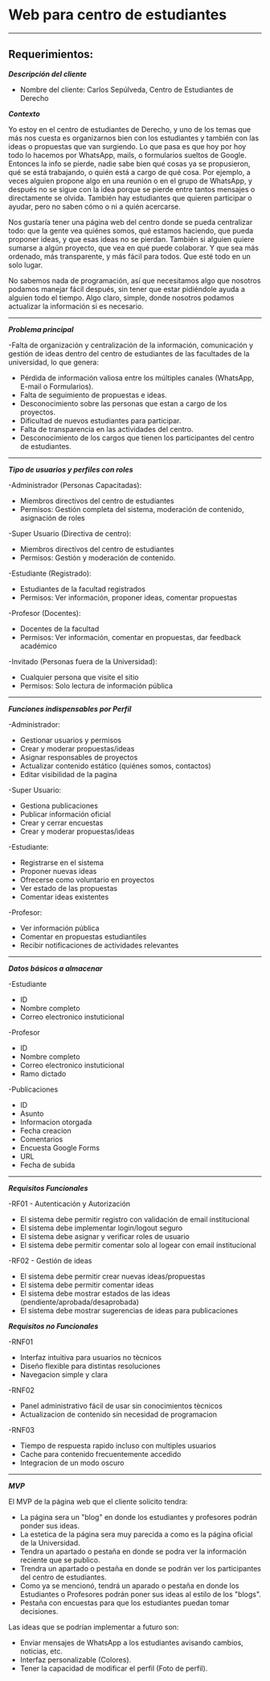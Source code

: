 # Web para centro de estudiantes
---

## Requerimientos:

***Descripción del cliente***

- Nombre del cliente: Carlos Sepúlveda, Centro de Estudiantes de Derecho

***Contexto***

Yo estoy en el centro de estudiantes de Derecho, y uno de los temas que más nos cuesta es organizarnos bien con los estudiantes y también con las ideas o propuestas que van surgiendo.
Lo que pasa es que hoy por hoy todo lo hacemos por WhatsApp, mails, o formularios sueltos de Google. Entonces la info se pierde, nadie sabe bien qué cosas ya se propusieron, qué se está trabajando, o quién está a cargo de qué cosa. Por ejemplo, a veces alguien propone algo en una reunión o en el grupo de WhatsApp, y después no se sigue con la idea porque se pierde entre tantos mensajes o directamente se olvida. También hay estudiantes que quieren participar o ayudar, pero no saben cómo o ni a quién acercarse.

Nos gustaría tener una página web del centro donde se pueda centralizar todo: que la gente vea quiénes somos, qué estamos haciendo, que pueda proponer ideas, y que esas ideas no se pierdan. También si alguien quiere sumarse a algún proyecto, que vea en qué puede colaborar. Y que sea más ordenado, más transparente, y más fácil para todos. Que esté todo en un solo lugar.

No sabemos nada de programación, así que necesitamos algo que nosotros podamos manejar fácil después, sin tener que estar pidiéndole ayuda a alguien todo el tiempo. Algo claro, simple, donde nosotros podamos actualizar la información si es necesario.

---

***Problema principal***

-Falta de organización y centralización de la información, comunicación y gestión de ideas dentro del centro de estudiantes de las facultades de la universidad, lo que genera:
- Pérdida de información valiosa entre los múltiples canales (WhatsApp, E-mail o Formularios).
- Falta de seguimiento de propuestas e ideas.
- Desconocimiento sobre las personas que estan a cargo de los proyectos.
- Dificultad de nuevos estudiantes para participar.
- Falta de transparencia en las actividades del centro.
- Desconocimiento de los cargos que tienen los participantes del centro de estudiantes.

---

***Tipo de usuarios y perfiles con roles***

-Administrador (Personas Capacitadas):
- Miembros directivos del centro de estudiantes
- Permisos: Gestión completa del sistema, moderación de contenido, asignación de roles

-Super Usuario (Directiva de centro):
- Miembros directivos del centro de estudiantes
- Permisos: Gestión y moderación de contenido.
  
-Estudiante (Registrado):
- Estudiantes de la facultad registrados
- Permisos: Ver información, proponer ideas, comentar propuestas
  
-Profesor (Docentes):
- Docentes de la facultad
- Permisos: Ver información, comentar en propuestas, dar feedback académico

-Invitado (Personas fuera de la Universidad):
- Cualquier persona que visite el sitio
- Permisos: Solo lectura de información pública

---

***Funciones indispensables por Perfil***

-Administrador:
- Gestionar usuarios y permisos
- Crear y moderar propuestas/ideas
- Asignar responsables de proyectos
- Actualizar contenido estático (quiénes somos, contactos)
- Editar visibilidad de la pagina

-Super Usuario:
- Gestiona publicaciones
- Publicar información oficial
- Crear y cerrar encuestas
- Crear y moderar propuestas/ideas

-Estudiante:
- Registrarse en el sistema
- Proponer nuevas ideas
- Ofrecerse como voluntario en proyectos
- Ver estado de las propuestas
- Comentar ideas existentes

-Profesor:
- Ver información pública
- Comentar en propuestas estudiantiles
- Recibir notificaciones de actividades relevantes

---

***Datos básicos a almacenar***

-Estudiante
- ID
- Nombre completo
- Correo electronico instuticional

-Profesor
- ID
- Nombre completo
- Correo electronico instuticional
- Ramo dictado

-Publicaciones
- ID
- Asunto
- Informacion otorgada
- Fecha creacion
- Comentarios
- Encuesta Google Forms
- URL
- Fecha de subida

---

***Requisitos Funcionales***

-RF01 - Autenticación y Autorización

- El sistema debe permitir registro con validación de email institucional
- El sistema debe implementar login/logout seguro
- El sistema debe asignar y verificar roles de usuario
- El sistema debe permitir comentar solo al logear con email institucional

-RF02 - Gestión de ideas

- El sistema debe permitir crear nuevas ideas/propuestas
- El sistema debe permitir comentar ideas
- El sistema debe mostrar estados de las ideas (pendiente/aprobada/desaprobada)
- El sistema debe mostrar sugerencias de ideas para publicaciones

***Requisitos no Funcionales***

-RNF01

- Interfaz intuitiva para usuarios no tècnicos
- Diseño flexible para distintas resoluciones
- Navegacion simple y clara

-RNF02

- Panel administrativo fácil de usar sin conocimientos tècnicos
- Actualizacion de contenido sin necesidad de programacion

-RNF03

- Tiempo de respuesta rapido incluso con multiples usuarios
- Cache para contenido frecuentemente accedido
- Integracion de un modo oscuro

---

***MVP***

El MVP de la página web que el cliente solicito tendra:

- La página sera un "blog" en donde los estudiantes y profesores podrán ponder sus ideas.
- La estetica de la página sera muy parecida a como es la página oficial de la Universidad.
- Tendra un apartado o pestaña en donde se podra ver la información reciente que se publico.
- Trendra un apartado o pestaña en donde se podrán ver los participantes del centro de estudiantes.
- Como ya se mencionó, tendrá un aparado o pestaña en donde los Estudiantes o Profesores podrán poner sus ideas al estilo de los "blogs".
- Pestaña con encuestas para que los estudiantes puedan tomar decisiones.

Las ideas que se podrían implementar a futuro son:

- Enviar mensajes de WhatsApp a los estudiantes avisando cambios, noticias, etc.
- Interfaz personalizable (Colores).
- Tener la capacidad de modificar el perfil (Foto de perfil).
  

